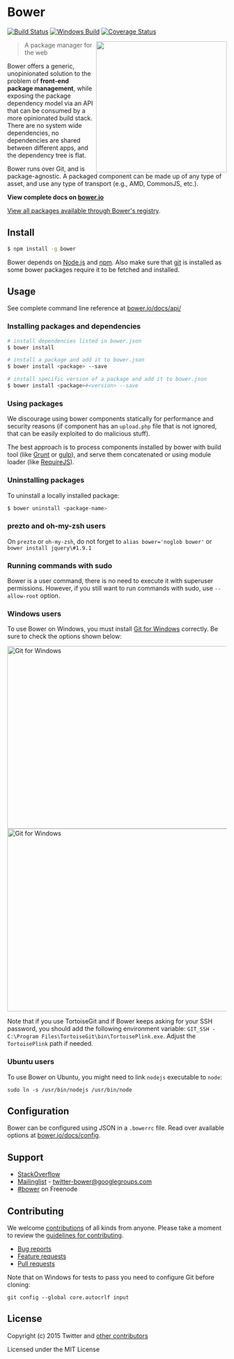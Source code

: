 # Bower

[![Build Status](https://travis-ci.org/bower/bower.svg?branch=master)](https://travis-ci.org/bower/bower) [![Windows Build](https://ci.appveyor.com/api/projects/status/jr6vfra8w84plh2g/branch/master?svg=true)](https://ci.appveyor.com/project/sheerun/bower/history) [![Coverage Status](https://img.shields.io/coveralls/bower/bower.svg)](https://coveralls.io/r/bower/bower?branch=master) 

<img align="right" height="300" src="http://bower.io/img/bower-logo.png">

> A package manager for the web

Bower offers a generic, unopinionated solution to the problem of **front-end package management**, while exposing the package dependency model via an API that can be consumed by a more opinionated build stack. There are no system wide dependencies, no dependencies are shared between different apps, and the dependency tree is flat.

Bower runs over Git, and is package-agnostic. A packaged component can be made up of any type of asset, and use any type of transport (e.g., AMD, CommonJS, etc.).

**View complete docs on [bower.io](http://bower.io)**

[View all packages available through Bower's registry](http://bower.io/search/).

## Install

```sh
$ npm install -g bower
```

Bower depends on [Node.js](http://nodejs.org/) and [npm](http://npmjs.org/). Also make sure that [git](http://git-scm.com/) is installed as some bower
packages require it to be fetched and installed.


## Usage

See complete command line reference at [bower.io/docs/api/](http://bower.io/docs/api/)

### Installing packages and dependencies

```sh
# install dependencies listed in bower.json
$ bower install

# install a package and add it to bower.json
$ bower install <package> --save

# install specific version of a package and add it to bower.json
$ bower install <package>#<version> --save
```

### Using packages

We discourage using bower components statically for performance and security reasons (if component has an `upload.php` file that is not ignored, that can be easily exploited to do malicious stuff).

The best approach is to process components installed by bower with build tool (like [Grunt](http://gruntjs.com/) or [gulp](http://gulpjs.com/)), and serve them concatenated or using module loader (like [RequireJS](http://requirejs.org/)).

### Uninstalling packages

To uninstall a locally installed package:

```sh
$ bower uninstall <package-name>
```

### prezto and oh-my-zsh users

On `prezto` or `oh-my-zsh`, do not forget to `alias bower='noglob bower'` or `bower install jquery\#1.9.1`

### Running commands with sudo

Bower is a user command, there is no need to execute it with superuser permissions.
However, if you still want to run commands with sudo, use `--allow-root` option.

### Windows users

To use Bower on Windows, you must install
[Git for Windows](http://git-for-windows.github.io/) correctly. Be sure to check the
options shown below:

<img src="https://cloud.githubusercontent.com/assets/10702007/10532690/d2e8991a-7386-11e5-9a57-613c7f92e84e.png" width="534" height="418" alt="Git for Windows" />

<img src="https://cloud.githubusercontent.com/assets/10702007/10532694/dbe8857a-7386-11e5-9bd0-367e97644403.png" width="534" height="418" alt="Git for Windows" />

Note that if you use TortoiseGit and if Bower keeps asking for your SSH
password, you should add the following environment variable: `GIT_SSH -
C:\Program Files\TortoiseGit\bin\TortoisePlink.exe`. Adjust the `TortoisePlink`
path if needed.

### Ubuntu users

To use Bower on Ubuntu, you might need to link `nodejs` executable to `node`:

```
sudo ln -s /usr/bin/nodejs /usr/bin/node
```

## Configuration

Bower can be configured using JSON in a `.bowerrc` file. Read over available options at [bower.io/docs/config](http://bower.io/docs/config).


## Support

* [StackOverflow](http://stackoverflow.com/questions/tagged/bower)
* [Mailinglist](http://groups.google.com/group/twitter-bower) - twitter-bower@googlegroups.com
* [\#bower](http://webchat.freenode.net/?channels=bower) on Freenode


## Contributing

We welcome [contributions](https://github.com/bower/bower/graphs/contributors) of all kinds from anyone. Please take a moment to
review the [guidelines for contributing](CONTRIBUTING.md).

* [Bug reports](CONTRIBUTING.md#bugs)
* [Feature requests](CONTRIBUTING.md#features)
* [Pull requests](CONTRIBUTING.md#pull-requests)


Note that on Windows for tests to pass you need to configure Git before cloning:

```
git config --global core.autocrlf input
```

## License

Copyright (c) 2015 Twitter and [other contributors](https://github.com/bower/bower/graphs/contributors)

Licensed under the MIT License
